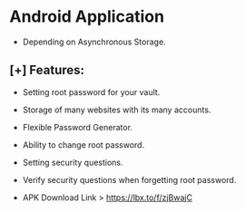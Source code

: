 # Android Application

- Depending on Asynchronous Storage.

[+] Features:
-------------
- Setting root password for your vault.
- Storage of many websites with its many accounts.
- Flexible Password Generator.
- Ability to change root password.
- Setting security questions.
- Verify security questions when forgetting root password.

- APK Download Link > https://lbx.to/f/zjBwajC
